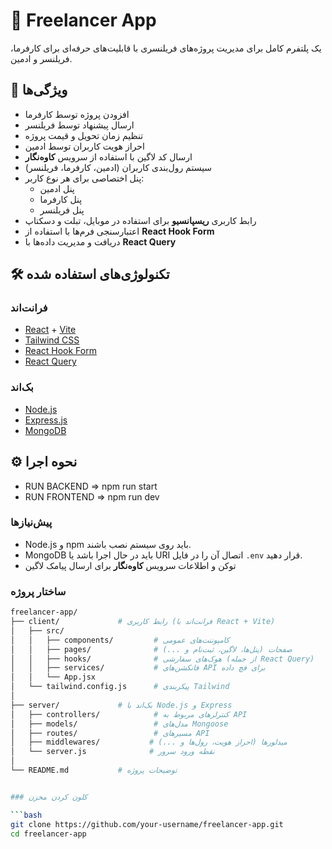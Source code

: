 # 💼 Freelancer App

یک پلتفرم کامل برای مدیریت پروژه‌های فریلنسری با قابلیت‌های حرفه‌ای برای کارفرما، فریلنسر و ادمین.

## 🧩 ویژگی‌ها

- افزودن پروژه توسط کارفرما
- ارسال پیشنهاد توسط فریلنسر
- تنظیم زمان تحویل و قیمت پروژه
- احراز هویت کاربران توسط ادمین
- ارسال کد لاگین با استفاده از سرویس **کاوه‌نگار**
- سیستم رول‌بندی کاربران (ادمین، کارفرما، فریلنسر)
- پنل اختصاصی برای هر نوع کاربر:
  - پنل ادمین
  - پنل کارفرما
  - پنل فریلنسر
- رابط کاربری **ریسپانسیو** برای استفاده در موبایل، تبلت و دسکتاپ
- اعتبارسنجی فرم‌ها با استفاده از **React Hook Form**
- دریافت و مدیریت داده‌ها با **React Query**

## 🛠️ تکنولوژی‌های استفاده شده

### فرانت‌اند

- [React](https://reactjs.org/) + [Vite](https://vitejs.dev/)
- [Tailwind CSS](https://tailwindcss.com/)
- [React Hook Form](https://react-hook-form.com/)
- [React Query](https://tanstack.com/query/latest)

### بک‌اند

- [Node.js](https://nodejs.org/)
- [Express.js](https://expressjs.com/)
- [MongoDB](https://www.mongodb.com/)

## ⚙️ نحوه اجرا
- RUN BACKEND => npm run start
- RUN FRONTEND => npm run dev

### پیش‌نیازها

- Node.js و npm باید روی سیستم نصب باشند.
- MongoDB باید در حال اجرا باشد یا URI اتصال آن را در فایل `.env` قرار دهید.
- توکن و اطلاعات سرویس **کاوه‌نگار** برای ارسال پیامک لاگین



### ساختار پروژه 
```bash
freelancer-app/
├── client/             # رابط کاربری (فرانت‌اند با React + Vite)
│   ├── src/
│   │   ├── components/         # کامپوننت‌های عمومی
│   │   ├── pages/              # صفحات (پنل‌ها، لاگین، ثبت‌نام و ...)
│   │   ├── hooks/              # هوک‌های سفارشی (از جمله React Query)
│   │   ├── services/           # فانکشن‌های API برای فچ داده
│   │   └── App.jsx
│   └── tailwind.config.js      # پیکربندی Tailwind
│
├── server/             # بک‌اند با Node.js و Express
│   ├── controllers/            # کنترلرهای مربوط به API
│   ├── models/                 # مدل‌های Mongoose
│   ├── routes/                 # مسیرهای API
│   ├── middlewares/           # میدلورها (احراز هویت، رول‌ها و ...)
│   └── server.js              # نقطه ورود سرور
│
└── README.md           # توضیحات پروژه


### کلون کردن مخزن

```bash
git clone https://github.com/your-username/freelancer-app.git
cd freelancer-app
